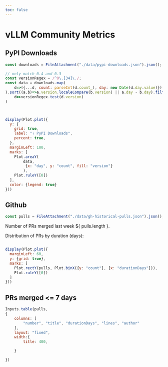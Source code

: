 ```yaml
---
toc: false
---
```


# vLLM Community Metrics


## PyPI Downloads

```js
const downloads = FileAttachment("./data/pypi-downloads.json").json();
```


```js
// only match 0.4 and 0.3
const versionRegex = /^0\.[34]\./;
const data = downloads.map(
    d=>({...d, count: parseInt(d.count_), day: new Date(d.day.value)})
).sort((a,b)=>a.version.localeCompare(b.version) || a.day - b.day).filter(
    d=>versionRegex.test(d.version)
)



display(Plot.plot({
  y: {
    grid: true,
    label: "↑ PyPI Downloads",
    percent: true,
  },
  marginLeft: 100,
  marks: [
    Plot.areaY(
        data,
         {x: "day", y: "count", fill: "version"}
        ),
    Plot.ruleY([0])
  ],
  color: {legend: true}
}))
```

## Github

```js
const pulls = FileAttachment("./data/gh-historical-pulls.json").json();
```

Number of PRs merged last week ${ pulls.length }.

Distribution of PRs by duration (days):
```js

display(Plot.plot({
  marginLeft: 60,
  y: {grid: true},
  marks: [
    Plot.rectY(pulls, Plot.binX({y: "count"}, {x: "durationDays"})),
    Plot.ruleY([0])
  ]
}))
```

## PRs merged <= 7 days
```js
Inputs.table(pulls,
{
    columns: [
        "number", "title", "durationDays", "lines", "author"
    ],
    layout: "fixed",
    width:{
        title: 400,

    }

})
```